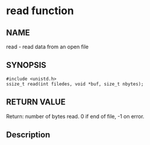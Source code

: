 # read function
## NAME
read - read data from an open file
## SYNOPSIS
```
#include <unistd.h>
ssize_t read(int filedes, void *buf, size_t nbytes);
```
## RETURN VALUE
Return: number of bytes read. 0 if end of file, -1 on error.
## Description

